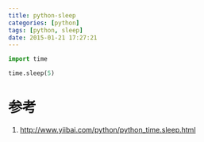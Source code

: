 ```yaml
---
title: python-sleep
categories: [python]
tags: [python, sleep]
date: 2015-01-21 17:27:21
---
```


```python
import time

time.sleep(5)
```

# 参考

1.  <http://www.yiibai.com/python/python_time.sleep.html>
